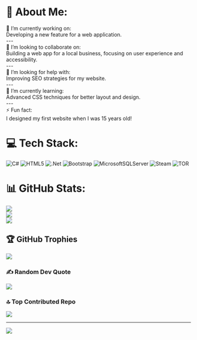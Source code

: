 # 💫 About Me:
🔭 I’m currently working on:<br>Developing a new feature for a web application.<br>---<br>👯 I’m looking to collaborate on:<br>Building a web app for a local business, focusing on user experience and accessibility.<br>---<br>🤝 I’m looking for help with:<br>Improving SEO strategies for my website.<br>---<br>🌱 I’m currently learning:<br>Advanced CSS techniques for better layout and design.<br>---<br>⚡ Fun fact:<br>I designed my first website when I was 15 years old!


# 💻 Tech Stack:
![C#](https://img.shields.io/badge/c%23-%23239120.svg?style=for-the-badge&logo=csharp&logoColor=white) ![HTML5](https://img.shields.io/badge/html5-%23E34F26.svg?style=for-the-badge&logo=html5&logoColor=white) ![.Net](https://img.shields.io/badge/.NET-5C2D91?style=for-the-badge&logo=.net&logoColor=white) ![Bootstrap](https://img.shields.io/badge/bootstrap-%238511FA.svg?style=for-the-badge&logo=bootstrap&logoColor=white) ![MicrosoftSQLServer](https://img.shields.io/badge/Microsoft%20SQL%20Server-CC2927?style=for-the-badge&logo=microsoft%20sql%20server&logoColor=white) ![Steam](https://img.shields.io/badge/steam-%23000000.svg?style=for-the-badge&logo=steam&logoColor=white) ![TOR](https://img.shields.io/badge/tor-%237E4798.svg?style=for-the-badge&logo=tor-project&logoColor=white)
# 📊 GitHub Stats:
![](https://github-readme-stats.vercel.app/api?username=poudelSanGIT&theme=dark&hide_border=false&include_all_commits=false&count_private=false)<br/>
![](https://github-readme-streak-stats.herokuapp.com/?user=poudelSanGIT&theme=dark&hide_border=false)<br/>
![](https://github-readme-stats.vercel.app/api/top-langs/?username=poudelSanGIT&theme=dark&hide_border=false&include_all_commits=false&count_private=false&layout=compact)

## 🏆 GitHub Trophies
![](https://github-profile-trophy.vercel.app/?username=poudelSanGIT&theme=radical&no-frame=false&no-bg=false&margin-w=4)

### ✍️ Random Dev Quote
![](https://quotes-github-readme.vercel.app/api?type=horizontal&theme=radical)

### 🔝 Top Contributed Repo
![](https://github-contributor-stats.vercel.app/api?username=poudelSanGIT&limit=5&theme=dark&combine_all_yearly_contributions=true)

---
[![](https://visitcount.itsvg.in/api?id=poudelSanGIT&icon=0&color=0)](https://visitcount.itsvg.in)

<!-- Proudly created with GPRM ( https://gprm.itsvg.in ) -->
